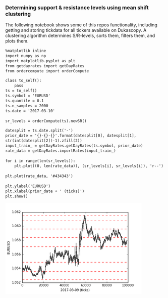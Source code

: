 ### Determining support & resistance levels using mean shift clustering
The following notebook shows some of this repos functionality,
including getting and storing tickdata for all tickers available on Dukascopy. A clustering algorithm determines S/R-levels, sorts them, filters them, and
plots them.

```{.python .input  n=10}
%matplotlib inline
import numpy as np
import matplotlib.pyplot as plt
from getdayrates import getDayRates
from ordercompute import orderCompute
```

```{.python .input  n=2}
class to_self():
    pass
ts = to_self()
ts.symbol = 'EURUSD'
ts.quantile = 0.1
ts.n_samples = 2000
ts.date = '2017-03-10'

sr_levels = orderCompute(ts).newSR()
```

```{.python .input  n=25}
datesplit = ts.date.split('-')
prior_date = '{}-{}-{}'.format(datesplit[0], datesplit[1], str(int(datesplit[2])-1).zfill(2))
input_train_ = getDayRates.getDayRates(ts.symbol, prior_date)
rate_data = getDayRates.importRates(input_train_)

for i in range(len(sr_levels)):
    plt.plot((0, len(rate_data)), (sr_levels[i], sr_levels[i]), 'r--')

plt.plot(rate_data, '#434343')

plt.ylabel('EURUSD')
plt.xlabel(prior_date + ' (ticks)')
plt.show()
```

![](data/visualization/SRplot.png)
